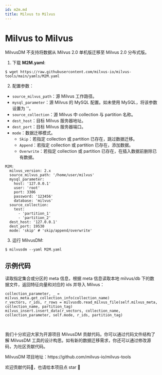 ```yaml
---
id: m2m.md
title: Milvus to Milvus
---
```




# Milvus to Milvus

<div class="alert note">
MilvusDM 不支持将数据从 Milvus 2.0 单机版迁移至 Milvus 2.0 分布式版。
</div>

1. 下载 **M2M.yaml**:

```
$ wget https://raw.githubusercontent.com/milvus-io/milvus-tools/main/yamls/M2M.yaml
```

2. 配置参数：

- `source_milvus_path`：源 Milvus 工作路径。
- `mysql_parameter`：源 Milvus 的 MySQL 配置。如未使用 MySQL，将该参数设置为 ''。
- `source_collection`：源 Milvus 中 collection 与 partition 名称。
- `dest_host`：目标 Milvus 服务器地址。
- `dest_port`：目标 Milvus 服务器端口。
- `mode`：数据迁移模式。
  - `Skip`：若指定 collection 或 partition 已存在，跳过数据迁移。
  - `Append`：若指定 collection 或 partition 已存在，添加数据。
  - `Overwrite`：若指定 collection 或 partition 已存在，在插入数据前删除已有数据。

```
M2M:
  milvus_version: 2.x
  source_milvus_path: '/home/user/milvus'
  mysql_parameter:
    host: '127.0.0.1'
    user: 'root'
    port: 3306
    password: '123456'
    database: 'milvus'
  source_collection:
    test:
      - 'partition_1'
      - 'partition_2'
  dest_host: '127.0.0.1'
  dest_port: 19530
  mode: 'skip' # 'skip/append/overwrite'
```

3. 运行 MilvusDM:

```
$ milvusdm --yaml M2M.yaml
```

## 示例代码

读取指定集合或分区的 meta 信息，根据 meta 信息读取本地 milvus/db 下的数据文件，返回特征向量和对应的 ids 并导入 Milvus：

```
collection_parameter, _ = milvus_meta.get_collection_info(collection_name)
r_vectors, r_ids, r_rows = milvusdb.read_milvus_file(self.milvus_meta, collection_name, partition_tag) 
milvus_insert.insert_data(r_vectors, collection_name, collection_parameter, self.mode, r_ids, partition_tag)
```


<br/>


我们十分欢迎大家为开源项目 MilvusDM 贡献代码。你可以通过代码文件结构了解 MilvusDM 工具的设计构思。如有新的数据迁移需求，你还可以通过修改源码，为社区贡献代码。

<div class="alert note">
MilvusDM 项目地址：https://github.com/milvus-io/milvus-tools

欢迎贡献代码👏，也请给本项目点 star 🌟
</div>


